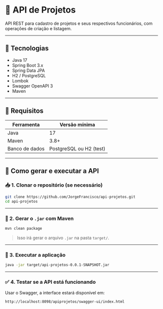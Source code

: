 # 📂 API de Projetos

API REST para cadastro de projetos e seus respectivos funcionários, com operações de criação e listagem.

---

## 🚀 Tecnologias

- Java 17
- Spring Boot 3.x
- Spring Data JPA
- H2 / PostgreSQL
- Lombok
- Swagger OpenAPI 3
- Maven

---

## 🧰 Requisitos

| Ferramenta      | Versão mínima |
|-----------------|----------------|
| Java            | 17             |
| Maven           | 3.8+           |
| Banco de dados  | PostgreSQL ou H2 (test) |

---

## 🚀 Como gerar e executar a API

### 📥 1. Clonar o repositório (se necessário)

```bash
git clone https://github.com/JorgeFrancisco/api-projetos.git
cd api-projetos
```

---

### 💠 2. Gerar o `.jar` com Maven

```bash
mvn clean package
```

> Isso irá gerar o arquivo `.jar` na pasta `target/`.

---

### 🚀 3. Executar a aplicação

```bash
java -jar target/api-projetos-0.0.1-SNAPSHOT.jar
```

---

### ✅ 4. Testar se a API está funcionando

Usar o Swagger, a interface estará disponível em:

```
http://localhost:8098/apiprojetos/swagger-ui/index.html
```
